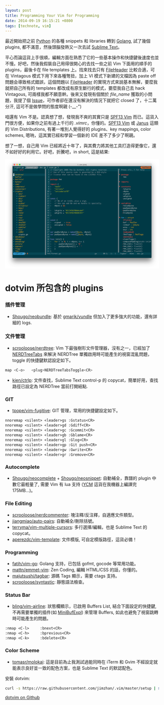 ```yaml
---
layout: post
title: Programming Your Vim for Programming
date: 2014-09-19 16:15:21 +0800
tags: [technote, vim]
---
```


最近開始把之前 [Python](//www.python.org/) 的各種 snippets 和 libraries 轉到 [Golang](//golang.org/), 試了幾個 plugins, 都不滿意，然後頭腦發熱又一次去試 [Sublime Text](//www.sublimetext.com/)。

平心而論這貨上手很順，編輯方面在熟悉了它的一些基本操作和快捷鍵後速度也並不慢。好吧，然後我假裝自己用得很開心的去找一些之前 Vim 下面用的順手的 plugins，最後卡在 file templates 上。找來找去只有 [FileHeader](//github.com/shiyanhui/FileHeader) 比較合適，可在 Vintagous 模式下用下來各種彆扭，加上 VI 模式下新建的文檔因為 paste off 問題会導致格式錯誤，這個問題以 [FileHeader](//github.com/shiyanhui/FileHeader) 的實現方式來說基本無解，要麼我就把自己所有的 templates 都改成有原生斷行的模式，要麼我自己去 hack Vintagous, 可兩樣我都不願意幹。後來又發現有個關於 *file_name* 獲取的小問題，我提了個 [Issue](//github.com/shiyanhui/FileHeader/issues/20)，可作者卻在還沒有解決的情況下就把它 closed 了，十二萬分汗, 這可不是做學問的態度啊親 (-__-")

咱還有 Vim 不是。認真想了想，發現我不爽的其實只是 [SPF13 Vim](//vim.spf13.com/) 而已。這貨入門很方便，如果你之前有過上千行的 *.vimrc*，你懂的。[SPF13 Vim](//vim.spf13.com/) 或 [Janus](//github.com/carlhuda/janus) 這類的 Vim Distributions, 有著一堆別人覺得好的 plugins、key mappings, color schemes, 嗯呐，這其實已經和學習一個新的 IDE 差不了多少了啊親。

想了一想，自己用 Vim 已經將近十年了，與其費力將其他工具打造得更像它，還不如好好的利用它。好吧，折騰吧，in short, 這是結果:

![dotvim with VimFiler & Tagbar](http://github.com/jimzhan/.vim/raw/master/previews/dotvim.png)


dotvim 所包含的 plugins
=======================

### 插件管理

* [Shougo/neobundle](//github.com/Shougo/neobundle.vim): 基於 [gmarik/vundle](//github.com/gmarik/vundle) 但加入了更多強大的功能，還有詳細的 logs.


### 文件管理

* [scrooloose/nerdtree](//github.com/scrooloose/nerdtree): Vim 下最強樹形文件管理器，沒有之一，已經加了 [NERDTreeTabs](//github.com/jistr/vim-nerdtree-tabs) 來解決 NERDTree 單獨啟用時可能產生的視窗混亂問題，toggle 的快捷鍵默認設定如下。

```bash
map <C-o>   <plug>NERDTreeTabsToggle<CR>
```

* [kien/ctrlp](//github.com/kien/ctrlp.vim): 文件查找，Sublime Text control-p 的 copycat，簡單好用，查找路徑已設定為 NERDTree 當前打開結點.


### GIT

* [tpope/vim-fugitive](//github.com/tpope/vim-fugitive): GIT 管理，常用的快捷鍵設定如下。

```vim
nnoremap <silent> <leader>gs :Gstatus<CR>
nnoremap <silent> <leader>gd :Gdiff<CR>
nnoremap <silent> <leader>gc :Gcommit<CR>
nnoremap <silent> <leader>gb :Gblame<CR>
nnoremap <silent> <leader>gl :Glog<CR>
nnoremap <silent> <leader>gp :Git push<CR>
nnoremap <silent> <leader>gw :Gwrite<CR>
nnoremap <silent> <leader>gr :Gremove<CR>
```

### Autocomplete

* [Shougo/neocomplete](//github.com/Shougo/neocomplete.vim) + [Shougo/neosnippet](//github.com/Shougo/neosnippet.vim):
自動補全，靠譜的 plugin 中數它最輕量了, 需要 Vim 有 lua 支持 ([YCM](//github.com/Valloric/YouCompleteMe) 這貨在我機器上編譯完 175MB...)。


### File Editing

* [scrooloose/nerdcommenter](//github.com/scrooloose/nerdcommenter): 塊注釋/反注釋，自適應文件類型。
* [jiangmiao/auto-pairs](//github.com/jiangmiao/auto-pairs): 自動補全/刪除括號。
* [terryma/vim-multiple-cursors](//github.com/terryma/vim-multiple-cursors): 多行選擇/編輯，也是 Sublime Text 的 copycat。
* [aperezdc/vim-template](//github.com/aperezdc/vim-template): 文件模版, 可自定模版路徑，這貨必備！


### Programming

* [fatih/vim-go](//github.com/fatih/vim-go): Golang 支持，已包括 gofmt, gocode 等常用功能。
* [mattn/emmet-vim](//github.com/mattn/emmet-vim): Zen Coding, 編輯 HTML/CSS 的話，你懂的。
* [majutsushi/tagbar](//github.com/majutsushi/tagbar): 源碼 Tags 顯示，需要 ctags 支持。
* [scrooloose/syntastic](//github.com/scrooloose/syntastic): 靜態語法檢查。


### Status Bar

* [bling/vim-airline](//github.com/bling/vim-airline): 狀態欄顯示，已啟用 Buffers List, 結合下面設定的快捷鍵, 不再需要單獨的插件(如 [MiniBufExpl](//github.com/fholgado/minibufexpl.vim)) 來管理 Buffers, 如此也避免了視窗跳轉時可能產生的問題。

```vim
:nmap <C-l>     :bnext<CR>
:nmap <C-h>     :bprevious<CR>
:nmap <C-k>     :bdelete<CR>
```

### Color Scheme

* [tomasr/molokai](//github.com/tomasr/molokai): 這是目前為止我測試過能同時在 iTerm 和 Gvim 不經設定就能表示良好並一致的配色方案，也是 Sublime Text 的默認配色。


安裝 dotvim:

```bash
curl -s https://raw.githubusercontent.com/jimzhan/.vim/master/setup | sh
```

[dotvim on Github](//github.com/jimzhan/.vim)
